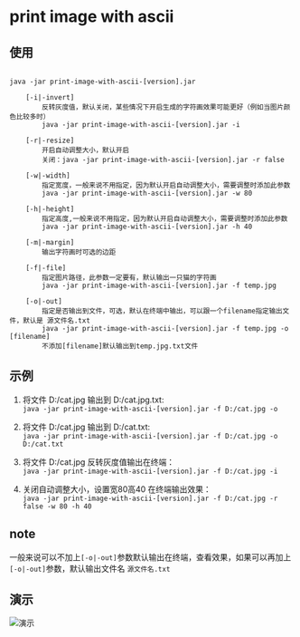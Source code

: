 # print image with ascii

## 使用

```

java -jar print-image-with-ascii-[version].jar

    [-i|-invert]
        反转灰度值，默认关闭，某些情况下开启生成的字符画效果可能更好（例如当图片颜色比较多时）
        java -jar print-image-with-ascii-[version].jar -i

    [-r|-resize]
        开启自动调整大小，默认开启
        关闭：java -jar print-image-with-ascii-[version].jar -r false

    [-w|-width]
        指定宽度，一般来说不用指定，因为默认开启自动调整大小，需要调整时添加此参数
        java -jar print-image-with-ascii-[version].jar -w 80

    [-h|-height]
        指定高度,一般来说不用指定，因为默认开启自动调整大小，需要调整时添加此参数
        java -jar print-image-with-ascii-[version].jar -h 40

    [-m|-margin]
        输出字符画时可选的边距

    [-f|-file]
        指定图片路径，此参数一定要有，默认输出一只猫的字符画
        java -jar print-image-with-ascii-[version].jar -f temp.jpg

    [-o|-out]
        指定是否输出到文件，可选，默认在终端中输出，可以跟一个filename指定输出文件，默认是 源文件名.txt
        java -jar print-image-with-ascii-[version].jar -f temp.jpg -o [filename]
        不添加[filename]默认输出到temp.jpg.txt文件

```
## 示例
1. 将文件 D:/cat.jpg 输出到 D:/cat.jpg.txt:  
`java -jar print-image-with-ascii-[version].jar -f D:/cat.jpg -o`

2. 将文件 D:/cat.jpg 输出到 D:/cat.txt:  
`java -jar print-image-with-ascii-[version].jar -f D:/cat.jpg -o D:/cat.txt`

3. 将文件 D:/cat.jpg 反转灰度值输出在终端：  
`java -jar print-image-with-ascii-[version].jar -f D:/cat.jpg -i`

4. 关闭自动调整大小，设置宽80高40 在终端输出效果：  
`java -jar print-image-with-ascii-[version].jar -f D:/cat.jpg -r false -w 80 -h 40`

## note
一般来说可以不加上`[-o|-out]`参数默认输出在终端，查看效果，如果可以再加上`[-o|-out]`参数，默认输出文件名 `源文件名.txt`

## 演示
![演示][1]






[1]: https://github.com/Leisureee/print-image-with-ascii/blob/master/2019-12-24-22-18-14.gif